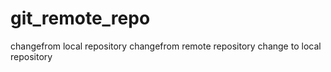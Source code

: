 # git_remote_repo
changefrom local repository
changefrom remote repository
change to local repository
